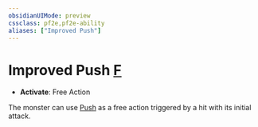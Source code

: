 ```yaml
---
obsidianUIMode: preview
cssclass: pf2e,pf2e-ability
aliases: ["Improved Push"]
---
```

# Improved Push [F](chapter-9-playing-the-game.md#Actions "Free Action")

- **Activate**: Free Action

The monster can use [Push](push.md) as a free action triggered by a hit with its initial attack.